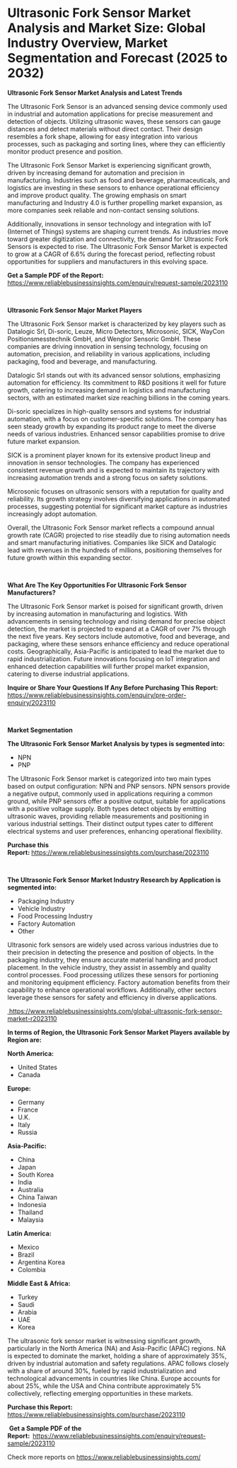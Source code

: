<p><h1>Ultrasonic Fork Sensor Market Analysis and Market Size: Global Industry Overview, Market Segmentation and Forecast (2025 to 2032)</h1></p><p><strong>Ultrasonic Fork Sensor Market Analysis and Latest Trends</strong></p>
<p><p>The Ultrasonic Fork Sensor is an advanced sensing device commonly used in industrial and automation applications for precise measurement and detection of objects. Utilizing ultrasonic waves, these sensors can gauge distances and detect materials without direct contact. Their design resembles a fork shape, allowing for easy integration into various processes, such as packaging and sorting lines, where they can efficiently monitor product presence and position.</p><p>The Ultrasonic Fork Sensor Market is experiencing significant growth, driven by increasing demand for automation and precision in manufacturing. Industries such as food and beverage, pharmaceuticals, and logistics are investing in these sensors to enhance operational efficiency and improve product quality. The growing emphasis on smart manufacturing and Industry 4.0 is further propelling market expansion, as more companies seek reliable and non-contact sensing solutions.</p><p>Additionally, innovations in sensor technology and integration with IoT (Internet of Things) systems are shaping current trends. As industries move toward greater digitization and connectivity, the demand for Ultrasonic Fork Sensors is expected to rise. The Ultrasonic Fork Sensor Market is expected to grow at a CAGR of 6.6% during the forecast period, reflecting robust opportunities for suppliers and manufacturers in this evolving space.</p></p>
<p><strong>Get a Sample PDF of the Report:&nbsp;</strong> <a href="https://www.reliablebusinessinsights.com/enquiry/request-sample/2023110?utm_campaign=3148&utm_medium=2&utm_source=Github&utm_content=ia&utm_term=29032025&utm_id=ultrasonic-fork-sensor">https://www.reliablebusinessinsights.com/enquiry/request-sample/2023110</a></p>
<p>&nbsp;</p>
<p><strong>Ultrasonic Fork Sensor Major Market Players</strong></p>
<p><p>The Ultrasonic Fork Sensor market is characterized by key players such as Datalogic Srl, Di-soric, Leuze, Micro Detectors, Microsonic, SICK, WayCon Positionsmesstechnik GmbH, and Wenglor Sensoric GmbH. These companies are driving innovation in sensing technology, focusing on automation, precision, and reliability in various applications, including packaging, food and beverage, and manufacturing.</p><p>Datalogic Srl stands out with its advanced sensor solutions, emphasizing automation for efficiency. Its commitment to R&D positions it well for future growth, catering to increasing demand in logistics and manufacturing sectors, with an estimated market size reaching billions in the coming years.</p><p>Di-soric specializes in high-quality sensors and systems for industrial automation, with a focus on customer-specific solutions. The company has seen steady growth by expanding its product range to meet the diverse needs of various industries. Enhanced sensor capabilities promise to drive future market expansion.</p><p>SICK is a prominent player known for its extensive product lineup and innovation in sensor technologies. The company has experienced consistent revenue growth and is expected to maintain its trajectory with increasing automation trends and a strong focus on safety solutions.</p><p>Microsonic focuses on ultrasonic sensors with a reputation for quality and reliability. Its growth strategy involves diversifying applications in automated processes, suggesting potential for significant market capture as industries increasingly adopt automation.</p><p>Overall, the Ultrasonic Fork Sensor market reflects a compound annual growth rate (CAGR) projected to rise steadily due to rising automation needs and smart manufacturing initiatives. Companies like SICK and Datalogic lead with revenues in the hundreds of millions, positioning themselves for future growth within this expanding sector.</p></p>
<p>&nbsp;</p>
<p><strong>What Are The Key Opportunities For Ultrasonic Fork Sensor Manufacturers?</strong></p>
<p><p>The Ultrasonic Fork Sensor market is poised for significant growth, driven by increasing automation in manufacturing and logistics. With advancements in sensing technology and rising demand for precise object detection, the market is projected to expand at a CAGR of over 7% through the next five years. Key sectors include automotive, food and beverage, and packaging, where these sensors enhance efficiency and reduce operational costs. Geographically, Asia-Pacific is anticipated to lead the market due to rapid industrialization. Future innovations focusing on IoT integration and enhanced detection capabilities will further propel market expansion, catering to diverse industrial applications.</p></p>
<p><strong>Inquire or Share Your Questions If Any Before Purchasing This Report:</strong> <a href="https://www.reliablebusinessinsights.com/enquiry/pre-order-enquiry/2023110?utm_campaign=3148&utm_medium=2&utm_source=Github&utm_content=ia&utm_term=29032025&utm_id=ultrasonic-fork-sensor">https://www.reliablebusinessinsights.com/enquiry/pre-order-enquiry/2023110</a></p>
<p>&nbsp;</p>
<p><strong>Market Segmentation</strong></p>
<p><strong>The Ultrasonic Fork Sensor Market Analysis by types is segmented into:</strong></p>
<p><ul><li>NPN</li><li>PNP</li></ul></p>
<p><p>The Ultrasonic Fork Sensor market is categorized into two main types based on output configuration: NPN and PNP sensors. NPN sensors provide a negative output, commonly used in applications requiring a common ground, while PNP sensors offer a positive output, suitable for applications with a positive voltage supply. Both types detect objects by emitting ultrasonic waves, providing reliable measurements and positioning in various industrial settings. Their distinct output types cater to different electrical systems and user preferences, enhancing operational flexibility.</p></p>
<p><strong>Purchase this Report:&nbsp;</strong><a href="https://www.reliablebusinessinsights.com/purchase/2023110?utm_campaign=3148&utm_medium=2&utm_source=Github&utm_content=ia&utm_term=29032025&utm_id=ultrasonic-fork-sensor">https://www.reliablebusinessinsights.com/purchase/2023110</a></p>
<p>&nbsp;</p>
<p><strong>The Ultrasonic Fork Sensor Market Industry Research by Application is segmented into:</strong></p>
<p><ul><li>Packaging Industry</li><li>Vehicle Industry</li><li>Food Processing Industry</li><li>Factory Automation</li><li>Other</li></ul></p>
<p><p>Ultrasonic fork sensors are widely used across various industries due to their precision in detecting the presence and position of objects. In the packaging industry, they ensure accurate material handling and product placement. In the vehicle industry, they assist in assembly and quality control processes. Food processing utilizes these sensors for portioning and monitoring equipment efficiency. Factory automation benefits from their capability to enhance operational workflows. Additionally, other sectors leverage these sensors for safety and efficiency in diverse applications.</p></p>
<p><a href="https://www.reliablebusinessinsights.com/global-ultrasonic-fork-sensor-market-r2023110?utm_campaign=3148&utm_medium=2&utm_source=Github&utm_content=ia&utm_term=29032025&utm_id=ultrasonic-fork-sensor">&nbsp;https://www.reliablebusinessinsights.com/global-ultrasonic-fork-sensor-market-r2023110</a></p>
<p><strong>In terms of Region, the Ultrasonic Fork Sensor Market Players available by Region are:</strong></p>
<p>
    <p> <strong> North America: </strong>
        <ul>
            <li>United States</li>
            <li>Canada</li>
        </ul>
        </p> 
    <p> <strong> Europe: </strong>
        <ul>
            <li>Germany</li>
            <li>France</li>
            <li>U.K.</li>
            <li>Italy</li>
            <li>Russia</li>
        </ul>
        </p> 
    <p> <strong> Asia-Pacific: </strong>
        <ul>
            <li>China</li>
            <li>Japan</li>
            <li>South Korea</li>
            <li>India</li>
            <li>Australia</li>
            <li>China Taiwan</li>
            <li>Indonesia</li>
            <li>Thailand</li>
            <li>Malaysia</li>
        </ul>
        </p> 
    <p> <strong> Latin America: </strong>
        <ul>
            <li>Mexico</li>
            <li>Brazil</li>
            <li>Argentina Korea</li>
            <li>Colombia</li>
        </ul>
        </p> 
    <p> <strong> Middle East & Africa: </strong>
        <ul>
            <li>Turkey</li>
            <li>Saudi</li>
            <li>Arabia</li>
            <li>UAE</li>
            <li>Korea</li>
        </ul>
    </p>
    </p>
<p><p>The ultrasonic fork sensor market is witnessing significant growth, particularly in the North America (NA) and Asia-Pacific (APAC) regions. NA is expected to dominate the market, holding a share of approximately 35%, driven by industrial automation and safety regulations. APAC follows closely with a share of around 30%, fueled by rapid industrialization and technological advancements in countries like China. Europe accounts for about 25%, while the USA and China contribute approximately 5% collectively, reflecting emerging opportunities in these markets.</p></p>
<p><strong>Purchase this Report: </strong><a href="https://www.reliablebusinessinsights.com/purchase/2023110?utm_campaign=3148&utm_medium=2&utm_source=Github&utm_content=ia&utm_term=29032025&utm_id=ultrasonic-fork-sensor">https://www.reliablebusinessinsights.com/purchase/2023110</a></p>
<p>&nbsp;<strong>Get a Sample PDF of the Report:&nbsp;&nbsp;</strong><a href="https://www.reliablebusinessinsights.com/enquiry/request-sample/2023110?utm_campaign=3148&utm_medium=2&utm_source=Github&utm_content=ia&utm_term=29032025&utm_id=ultrasonic-fork-sensor">https://www.reliablebusinessinsights.com/enquiry/request-sample/2023110</a></p>
<p><strong></strong></p>
<p>Check more reports on <a href="https://www.reliablebusinessinsights.com/?utm_campaign=3148&utm_medium=2&utm_source=Github&utm_content=ia&utm_term=29032025&utm_id=ultrasonic-fork-sensor">https://www.reliablebusinessinsights.com/</a></p>
